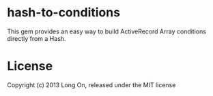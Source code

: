 # hash-to-conditions

This gem provides an easy way to build ActiveRecord Array conditions
directly from a Hash.



# License

Copyright (c) 2013 Long On, released under the MIT license

